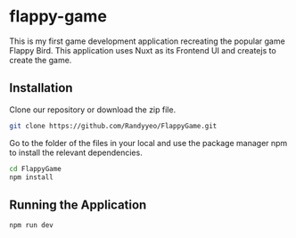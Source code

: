# flappy-game

This is my first game development application recreating the popular game Flappy Bird. This application uses Nuxt as its Frontend UI and createjs to create the game.


## Installation

Clone our repository or download the zip file.

```bash
git clone https://github.com/Randyyeo/FlappyGame.git
```

Go to the folder of the files in your local and use the package manager npm to install the relevant dependencies.

```bash
cd FlappyGame
npm install 
```

## Running the Application 

```bash
npm run dev
```

